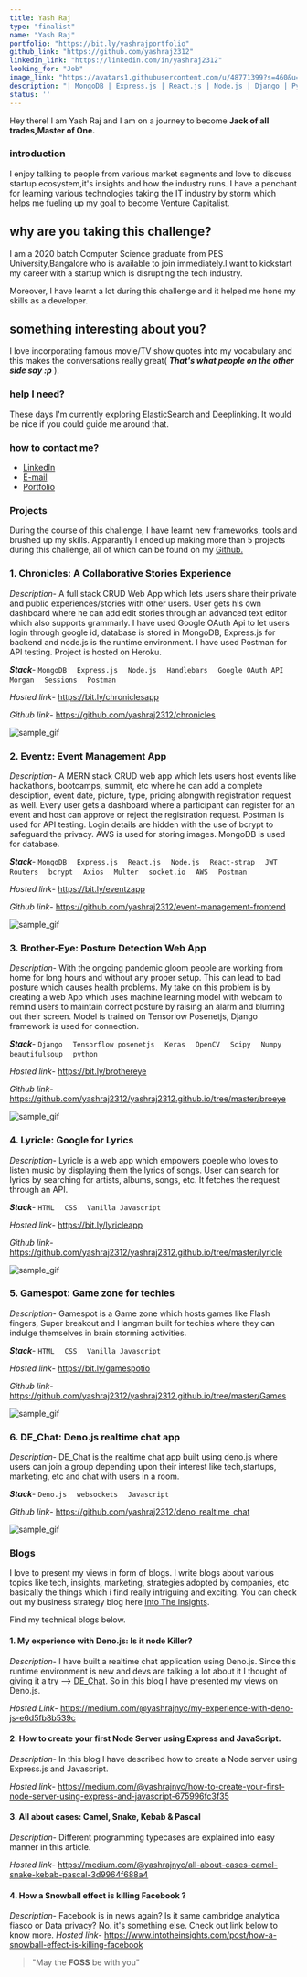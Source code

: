 ```yaml
---
title: Yash Raj
type: "finalist"
name: "Yash Raj"
portfolio: "https://bit.ly/yashrajportfolio"
github_link: "https://github.com/yashraj2312"
linkedin_link: "https://linkedin.com/in/yashraj2312"
looking_for: "Job"
image_link: "https://avatars1.githubusercontent.com/u/48771399?s=460&u=5f35e5cc2747883e7bf96c35d43dc4d0e1abb028&v=4"
description: "| MongoDB | Express.js | React.js | Node.js | Django | Python | Javascript | AWS | Postman |"
status: ''
---
```


Hey there! I am Yash Raj and I am on a journey to become **Jack of all trades,Master of One.**

### introduction

I enjoy talking to people from various market segments and love to discuss startup ecosystem,it's insights and how the industry runs. I have a penchant for learning various technologies taking the IT industry by storm which helps me fueling up my goal to become Venture Capitalist. 

## why are you taking this challenge?

I am a 2020 batch Computer Science graduate from PES University,Bangalore who is available to join immediately.I want to kickstart my career with a startup which is disrupting the tech industry.

Moreover, I have learnt a lot during this challenge and it helped me hone my skills as a developer.

## something interesting about you?

I love incorporating famous movie/TV show quotes into my vocabulary and this makes the conversations really great( ***That's what people on the other side say :p*** ).

### help I need?

These days I'm currently exploring ElasticSearch and Deeplinking. It would be nice if you could guide me around that. 

### how to contact me?

- [LinkedIn](https://linkedin.com/in/yashraj2312)
- [E-mail](mailto:yashrajsrivastava2312@gmail.com)
- [Portfolio](https://bit.ly/yashrajportfolio)

### Projects

During the course of this challenge, I have learnt new frameworks, tools and brushed up my skills. Apparantly I ended up making more than 5 projects during this challenge, all of which can be found on my [Github.](https://github.com/yashraj2312)  

### 1. Chronicles: A Collaborative Stories Experience

_Description_- A full stack CRUD Web App which lets users share their private and public experiences/stories with other users. User gets his own dashboard where he can add edit stories through an advanced text editor which also supports grammarly. I have used Google OAuth Api to let users login through google id, database is stored in MongoDB, Express.js for backend and node.js is the runtime environment. I have used Postman for API testing. Project is hosted on Heroku. 

**_Stack_**- `MongoDB`&emsp; `Express.js`&emsp; `Node.js`&emsp; `Handlebars`&emsp; `Google OAuth API`&emsp; `Morgan`&emsp; `Sessions`&emsp; `Postman`

_Hosted link_- https://bit.ly/chroniclesapp

_Github link_- https://github.com/yashraj2312/chronicles

![sample_gif](https://raw.githubusercontent.com/yashraj2312/chronicles/master/chronicles.gif)


### 2. Eventz: Event Management App

_Description_- A MERN stack CRUD web app which lets users host events like hackathons, bootcamps, summit, etc where he can add a complete desciption, event date, picture, type, pricing alongwith registration request as well. Every user gets a dashboard where a participant can register for an event and host can approve or reject the registration request. Postman is used for API testing. Login details are hidden with the use of bcrypt to safeguard the privacy. AWS is used for storing images. MongoDB is used for database.

**_Stack_**- `MongoDB`&emsp; `Express.js`&emsp;  `React.js`&emsp;  `Node.js`&emsp; 
 `React-strap`&emsp;  `JWT`&emsp;  `Routers`&emsp;  `bcrypt`&emsp;  `Axios`&emsp;  `Multer`&emsp;  `socket.io`&emsp;  `AWS`&emsp;  `Postman`

_Hosted link_- https://bit.ly/eventzapp

_Github link_- https://github.com/yashraj2312/event-management-frontend

![sample_gif](https://raw.githubusercontent.com/yashraj2312/lwr/master/eventz.gif)

### 3. Brother-Eye: Posture Detection Web App

_Description_- With the ongoing pandemic gloom people are working from home for long hours and without any proper setup. This can lead to bad posture which causes health problems. My take on this problem is by creating a web App which uses machine learning model with webcam to remind users to maintain correct posture by raising an alarm and blurring out their screen. Model is trained on Tensorlow Posenetjs, Django framework is used for connection.

**_Stack_**- `Django`&emsp; `Tensorflow posenetjs`&emsp; `Keras`&emsp; `OpenCV`&emsp; `Scipy`&emsp; `Numpy`&emsp; `beautifulsoup`&emsp; `python`

_Hosted link_- https://bit.ly/brothereye

_Github link_- https://github.com/yashraj2312/yashraj2312.github.io/tree/master/broeye

![sample_gif](https://raw.githubusercontent.com/yashraj2312/lwr/master/bro.gif)

### 4. Lyricle: Google for Lyrics

_Description_- Lyricle is a web app which empowers poeple who loves to listen music by displaying them the lyrics of songs. User can search for lyrics by searching for artists, albums, songs, etc. It fetches the request through an API.  

**_Stack_**- `HTML`&emsp; `CSS`&emsp; `Vanilla Javascript`

_Hosted link_- https://bit.ly/lyricleapp

_Github link_- https://github.com/yashraj2312/yashraj2312.github.io/tree/master/lyricle

![sample_gif](https://raw.githubusercontent.com/yashraj2312/lwr/master/lyricle.gif)

### 5. Gamespot: Game zone for techies

_Description_- Gamespot is a Game zone which hosts games like Flash fingers, Super breakout and Hangman built for techies where they can indulge themselves in brain storming activities.

**_Stack_**- `HTML`&emsp; `CSS`&emsp; `Vanilla Javascript`

_Hosted link_- https://bit.ly/gamespotio

_Github link_- https://github.com/yashraj2312/yashraj2312.github.io/tree/master/Games

![sample_gif](https://raw.githubusercontent.com/yashraj2312/lwr/master/gamespot.gif)

### 6. DE_Chat: Deno.js realtime chat app

_Description_- DE_Chat is the realtime chat app built using deno.js where users can join a group depending upon their interest like tech,startups, marketing, etc and chat with users in a room.

**_Stack_**- `Deno.js`&emsp; `websockets`&emsp; `Javascript`

_Github link_- https://github.com/yashraj2312/deno_realtime_chat

![sample_gif](https://raw.githubusercontent.com/yashraj2312/deno_realtime_chat/master/dechat.gif)



### Blogs

I love to present my views in form of blogs. I write blogs about various topics like tech, insights, marketing, strategies adopted by companies, etc basically the things which i find really intriguing and exciting. You can check out my business strategy blog here [Into The Insights](https://www.intotheinsights.com/articles).

Find my technical blogs below.

#### 1. My experience with Deno.js: Is it node Killer?

_Description_- I have built a realtime chat application using Deno.js. Since this runtime environment is new and devs are talking a lot about it I thought of giving it a try --> [DE_Chat](https://github.com/yashraj2312/deno_realtime_chat). So in this blog I have presented my views on Deno.js.

_Hosted Link_- https://medium.com/@yashrajnyc/my-experience-with-deno-js-e6d5fb8b539c

#### 2. How to create your first Node Server using Express and JavaScript.

_Description_- In this blog I have described how to create a Node server using Express.js and Javascript.

_Hosted link_- https://medium.com/@yashrajnyc/how-to-create-your-first-node-server-using-express-and-javascript-675996fc3f35

#### 3. All about cases: Camel, Snake, Kebab & Pascal

_Description_- Different programming typecases are explained into easy manner in this article.

_Hosted link_- https://medium.com/@yashrajnyc/all-about-cases-camel-snake-kebab-pascal-3d9964f688a4

#### 4. How a Snowball effect is killing Facebook ?

_Description_- Facebook is in news again? Is it same cambridge analytica fiasco or Data privacy? No. it's something else. Check out link below to know more.
_Hosted link_- https://www.intotheinsights.com/post/how-a-snowball-effect-is-killing-facebook

> "May the **FOSS** be with you"